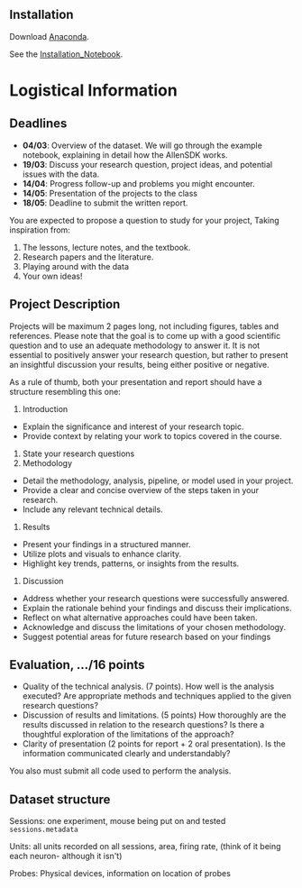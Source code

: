 ## Installation

Download [Anaconda](https://docs.conda.io/projects/conda/en/latest/user-guide/install/index.html).

See the [Installation_Notebook](Installation.ipynb).

# Logistical Information

## Deadlines
- **04/03**: Overview of the dataset. We will go through the example notebook,
explaining in detail how the AllenSDK works.
- **19/03**: Discuss your research question, project ideas, and potential issues with
the data.
- **14/04**: Progress follow-up and problems you might encounter.
- **14/05**: Presentation of the projects to the class
- **18/05**: Deadline to submit the written report.

You are expected to propose a question to study for your project, Taking inspiration from:
1. The lessons, lecture notes, and the textbook.
2. Research papers and the literature.
3. Playing around with the data
4. Your own ideas!

## Project Description

Projects will be maximum 2 pages long, not including figures, tables and references. Please note that the goal is to come up with a good scientific question and to use an adequate methodology to answer it. It is not essential to positively answer your research question, but rather to present an insightful discussion your results, being either positive or negative.

As a rule of thumb, both your presentation and report should have a structure resembling this one:
1. Introduction
- Explain the significance and interest of your research topic.
- Provide context by relating your work to topics covered in the course.
1. State your research questions
2. Methodology
- Detail the methodology, analysis, pipeline, or model used in your project.
- Provide a clear and concise overview of the steps taken in your research.
- Include any relevant technical details.
1. Results
- Present your findings in a structured manner.
- Utilize plots and visuals to enhance clarity.
- Highlight key trends, patterns, or insights from the results.
1. Discussion
- Address whether your research questions were successfully answered.
- Explain the rationale behind your findings and discuss their implications.
- Reflect on what alternative approaches could have been taken.
- Acknowledge and discuss the limitations of your chosen methodology.
- Suggest potential areas for future research based on your findings

## Evaluation, .../16 points

- Quality of the technical analysis. (7 points). How well is the analysis executed? Are appropriate methods and techniques applied to the given research questions?
- Discussion of results and limitations. (5 points) How thoroughly are the results discussed in relation to the research questions? Is there a thoughtful
exploration of the limitations of the approach?
- Clarity of presentation (2 points for report + 2 oral presentation). Is the information communicated clearly and understandably?

You also must submit all code used to perform the analysis.


## Dataset structure

Sessions: one experiment, mouse being put on and tested
`sessions.metadata`

Units: all units recorded on all sessions, area, firing rate, (think of it being each neuron- although it isn't)

Probes: Physical devices, information on location of probes
